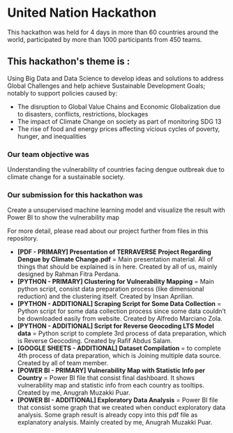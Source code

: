 # United Nation Hackathon
This hackathon was held for 4 days in more than 60 countries around the world, participated by more than 1000 participants from 450 teams. 

## This hackathon's theme is : 
Using Big Data and Data Science to develop ideas and solutions to address Global Challenges and help achieve Sustainable Development Goals; notably to support policies caused by:
- The disruption to Global Value Chains and Economic Globalization due to disasters, conflicts, restrictions, blockages
- The impact of Climate Change on society as part of monitoring SDG 13
- The rise of food and energy prices affecting vicious cycles of poverty, hunger, and inequalities

### Our team objective was
Understanding the vulnerability of countries facing dengue outbreak due to climate change for a sustainable society. 

### Our submission for this hackathon was 
Create a unsupervised machine learning model and visualize the result with Power BI to show the vulnerability map

For more detail, please read about our project further from files in this repository. 
- **[PDF - PRIMARY] Presentation of TERRAVERSE Project Regarding Dengue by Climate Change.pdf** = Main presentation material. All of things that should be explained is in here. Created by all of us, mainly designed by Rahman Fitra Perdana.
- **[PYTHON - PRIMARY] Clustering for Vulnerability Mapping** = Main python script, consist data preparation process (like dimensional reduction) and the clustering itself. Created by Insan Aprilian.
- **[PYTHON - ADDITIONAL] Scraping Script for Some Data Collection** = Python script for some data collection process since some data couldn’t be downloaded easily from website. Created by Alfredo Marciano Zola.
- **[PYTHON - ADDITIONAL] Script for Reverse Geocoding LTS Model data** = Python script to complete 3rd process of data preparation, which is Reverse Geocoding. Created by Rafif Abdus Salam.
- **[GOOGLE SHEETS - ADDITIONAL] Dataset Compilation** = to complete 4th process of data preparation, which is Joining multiple data source. Created by all of team member.
- **[POWER BI - PRIMARY] Vulnerability Map with Statistic Info per Country** = Power BI file that consist final dashboard. It shows vulnerability map and statistic info from each country as tooltips. Created by me, Anugrah Muzakki Puar.
- **[POWER BI - ADDITIONAL] Exploratory Data Analysis** = Power BI file that consist some graph that we created when conduct exploratory data analysis. Some graph result is already copy into this pdf file as explanatory analysis. Mainly created by me, Anugrah Muzakki Puar.

